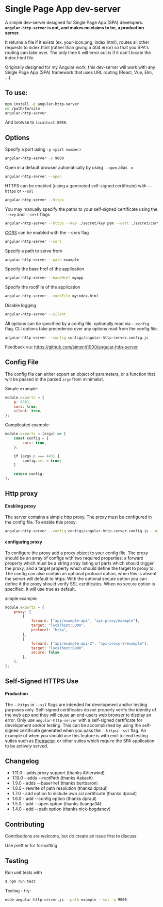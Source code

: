 # Single Page App dev-server

A simple dev-server designed for Single Page App (SPA) developers. **`angular-http-server` is not, and makes no claims to be, a production server.**

It returns a file if it exists (ex. your-icon.png, index.html), routes all other requests to index.html (rather than giving a 404 error) so that you SPA's routing can take over. The only time it will error out is if it can't locate the index.html file.

Originally designed for my Angular work, this dev-server will work with any Single Page App (SPA) framework that uses URL routing (React, Vue, Elm, ...).

## To use:

```sh
npm install -g angular-http-server
cd /path/to/site
angular-http-server
```

And browse to `localhost:8080`.

## Options

Specify a port using `-p <port number>`

```sh
angular-http-server -p 9000
```

Open in a default browser automatically by using `--open` alias `-o`

```sh
angular-http-server --open
```

HTTPS can be enabled (using a generated self-signed certificate) with `--https` or `--ssl`

```sh
angular-http-server --https
```

You may manually specify the paths to your self-signed certificate using the `--key` and `--cert` flags

```sh
angular-http-server --https --key ./secret/key.pem --cert ./secret/cert.pem
```

[CORS](https://developer.mozilla.org/en-US/docs/Web/HTTP/Access_control_CORS) can be enabled with the --cors flag

```sh
angular-http-server --cors
```

Specify a path to serve from

```sh
angular-http-server --path example
```

Specify the base href of the application

```sh
angular-http-server --baseHref myapp
```

Specify the rootFile of the application

```sh
angular-http-server --rootFile myindex.html
```

Disable logging

```sh
angular-http-server --silent
```

All options can be specified by a config file, optionally read via `--config` flag.
CLI options take precedence over any options read from the config file.

```sh
angular-http-server --config configs/angular-http-server.config.js
```

Feedback via: https://github.com/simonh1000/angular-http-server

## Config File

The config file can either export an object of parameters, or a function that will be passed in the parsed `argv` from minimalist.

Simple example:

```js
module.exports = {
    p: 8081,
    cors: true,
    silent: true,
};
```

Complicated example:

```js
module.exports = (argv) => {
    const config = {
        cors: true,
    };

    if (argv.p === 443) {
        config.ssl = true;
    }

    return config;
};
```

## Http proxy

#### Enabling proxy

The server contains a simple http proxy.
The proxy must be configured in the config file.
To enable this proxy:

```sh
angular-http-server --config configs/angular-http-server.config.js --useProxy true
```

#### configuring proxy

To configure the proxy add a proxy object to your config file.
The proxy should be an array of configs with two required properties: a forward property which must be a string array listing url parts which should trigger the proxy, and a target property which should define the target to proxy to.
The config can also contain an optional protocol option, when this is absent the server will default to https. With the optional secure option you can define if the proxy should verify SSL certificates. When no secure option is specified, it will use true as default.

simple example:

```js
module.exports = {
    proxy: [
        {
            forward: ["api/example-api", "api-proxy/example"],
            target: "localhost:5000",
            protocol: "http",
        },
        {
            forward: ["api/example-api-2", "api-proxy-2/example"],
            target: "localhost:6000",
            secure: false
        },
    ],
};
```

## Self-Signed HTTPS Use

#### Production

The `--https` or `--ssl` flags are intended for development and/or testing purposes only. Self-signed certificates do not properly verify the identity of the web app and they will cause an end-users web browser to display an error. Only use `angular-http-server` with a self-signed certificate for development and/or testing. This can be accomplished by using the self-signed certificate generated when you pass the `--https`/`--ssl` flag. An example of when you should use this feature is with end-to-end testing suites such as [Protractor](http://www.protractortest.org/). or other suites which require the SPA application to be actively served.

## Changelog

-   1.11.0 - adds proxy support (thanks AVierwind)
-   1.10.0 - adds --rootPath (thanks Aakash)
-   1.9.0 - adds --baseHref (thanks bertbaron)
-   1.8.0 - rewrite of path resolution (thanks dpraul)
-   1.7.0 - add option to include own ssl certificate (thanks dpraul)
-   1.6.0 - add --config option (thanks dpraul)
-   1.5.0 - add --open option (thanks tluanga34)
-   1.4.0 - add --path option (thanks nick-bogdanov)

## Contributing

Contributions are welcome, but do create an issue first to discuss.

Use prettier for formatting

## Testing

Run unit tests with

```sh
$ npm run test
```

Testing - try:

```sh
node angular-http-server.js --path example --ssl -p 9000
```
